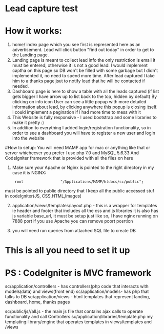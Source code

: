 # Lead capture test

# How it works:

1) home/ index page  which you see first  is represented here as an advertisement. Lead will click button "find out today" in order to get to the Landing page. 
2) Landing page is meant to collect lead info the only restriction is email it must be entered, otherwise it is not a good lead. I would implement captha on this page  so DB won't be filled with some garbage but  I didn't implemented it, no need to spend more time. After lead captured   I take him to a thanks page  jsut to notify lead that he will be contacted if needed.
3) Dashboard page is here to show a table with all the leads captured (if list gets bigger I have  arrow up to list back to the top, hidden by default) By clicking on info icon User can  see a little popup with more detailed information about lead, by clicking anywhere this popup is closing itself. I could implement a pagination if I had more time to mess with it
4) This Website is  fully  responsive - I used bootstrap and some libraries to make it pretty :) 
5) In addition to everything I added login/registration functionality, so in order to see a dashboard you will have to register a new user and login into the website

#How to setup:
You will need MAMP app for mac or anything like that or server whichecver you prefer
I use php 7.0 and MySQL 5.6.33
And CodeIgniter framework that is provided with all the files on here

1) Make sure your Apache or Nginx is pointed to the right directory in my case it is NGINX:

		root                 "/Applications/MAMP/htdocs/sc/public";
    
must be pointed to public directory that I keep all the public accessed stuf in codeIgniter(JS, CSS,HTML,Images)

2) application/views/templates/layout.php - this is a wrapper for templates ie header and footer  that includes all the css and js libraries  it is also  has js variable  base_url, it must be setup just like so, I have nginx running on 7888 port if you use Apache you can remove poort posrtion

<script type="text/javascript">
  var base_url = 'http://localhost:7888/';
</script>
3) you will need run queries from attached SQL file to create DB

# This is all you need to set it up

# PS : CodeIgniter is MVC framework
sc/application/controllers - has controllers(php code that interacts with models(data) and views(front end)
sc/application/models- has php that talks to DB
sc/application/views - html templates that represent landing, dashboard, home, thanks pages

sc/public/js//all.js - the main js file  that contains ajax calls to operate functionality and call Controllers
sc/application/libraries/template.php  my templating library/engine  that operates templates  in views/templates and /views
